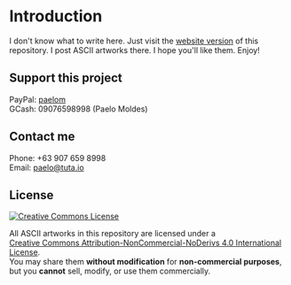 # Introduction
I don't know what to write here. Just visit the [website version](https://ldaelo.github.io/ascii-arts) of this repository. I post ASCII artworks there. I hope you'll like them. Enjoy!

## Support this project
PayPal: [paelom](https://www.paypal.me/paelom)  
GCash: 09076598998 (Paelo Moldes)

## Contact me
Phone: +63 907 659 8998  
Email: [paelo@tuta.io](mailto:paelo@tuta.io)

## License  
[![Creative Commons License](https://ldaelo.github.io/ascii-arts/by-nc-nd.png)](https://creativecommons.org/licenses/by-nc-nd/4.0/)  

All ASCII artworks in this repository are licensed under a  
[Creative Commons Attribution-NonCommercial-NoDerivs 4.0 International License](https://creativecommons.org/licenses/by-nc-nd/4.0/).  
You may share them **without modification** for **non-commercial purposes**,  
but you **cannot** sell, modify, or use them commercially.
